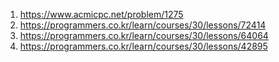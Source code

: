 1. https://www.acmicpc.net/problem/1275
2. https://programmers.co.kr/learn/courses/30/lessons/72414
3. https://programmers.co.kr/learn/courses/30/lessons/64064
4. https://programmers.co.kr/learn/courses/30/lessons/42895